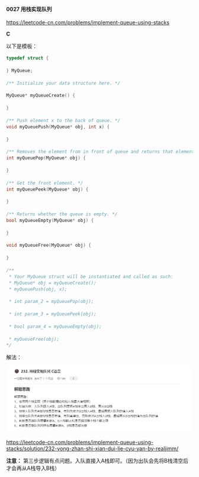 #### 0027 用栈实现队列

https://leetcode-cn.com/problems/implement-queue-using-stacks

**C**

以下是模板：

```c
typedef struct {

} MyQueue;

/** Initialize your data structure here. */

MyQueue* myQueueCreate() {

}

/** Push element x to the back of queue. */
void myQueuePush(MyQueue* obj, int x) {

}

/** Removes the element from in front of queue and returns that element. */
int myQueuePop(MyQueue* obj) {

}

/** Get the front element. */
int myQueuePeek(MyQueue* obj) {

}

/** Returns whether the queue is empty. */
bool myQueueEmpty(MyQueue* obj) {

}

void myQueueFree(MyQueue* obj) {

}

/**
 * Your MyQueue struct will be instantiated and called as such:
 * MyQueue* obj = myQueueCreate();
 * myQueuePush(obj, x);
 
 * int param_2 = myQueuePop(obj);
 
 * int param_3 = myQueuePeek(obj);
 
 * bool param_4 = myQueueEmpty(obj);
 
 * myQueueFree(obj);
*/
```

解法：

![](./idea.png)

https://leetcode-cn.com/problems/implement-queue-using-stacks/solution/232-yong-zhan-shi-xian-dui-lie-cyu-yan-by-realjimm/

**注意：** 第三步逻辑有点问题。入队直接入A栈即可。（因为出队会先将B栈清空后才会再从A栈导入B栈）